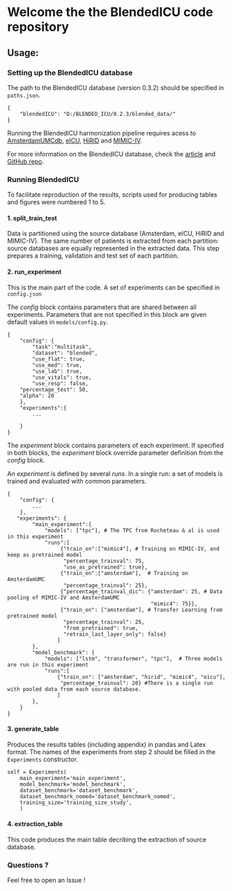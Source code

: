 # Welcome the the BlendedICU code repository


## Usage:


### Setting up the BlendedICU database

The path to the BlendedICU database (version 0.3.2) should be specified in `paths.json`.

```
{
    "blendedICU": "D:/BLENDED_ICU/0.2.3/blended_data/"
}
```

Running the BlendedICU harmonization pipeline requires acess to [AmsterdamUMCdb](https://doi.org/10.17026/dans-22u-f8vd),
[eICU](https://physionet.org/content/eicu-crd/),
[HiRID](https://physionet.org/content/hirid/1.1.1/) and
[MIMIC-IV](https://physionet.org/content/mimiciv/2.2/).

For more information on the BlendedICU database, check the [ article](https://www.sciencedirect.com/science/article/pii/S153204642300223X) 
and [GitHub repo](https://github.com/USM-CHU-FGuyon/BlendedICU).


### Running BlendedICU

To facilitate reproduction of the results, scripts used for producing tables and 
figures were numbered 1 to 5.

#### 1. split_train_test

Data is partitioned using the source database (Amsterdam, eICU, HiRID 
and MIMIC-IV).
The same number of patients is extracted from each partition: source databases
are equally represented in the extracted data. 
This step prepares a training, validation and test set of each partition.

#### 2. run_experiment

This is the main part of the code.
A set of experiments can be specified in `config.json` 

The _config_ block contains parameters that are shared between all experiments. 
Parameters that are not specified in this block are given default values in 
`models/config.py`.
```
{
    "config": {
        "task":"multitask",
        "dataset": "blended",
        "use_flat": true,
        "use_med": true,
	    "use_lab": true,
        "use_vitals": true,
        "use_resp": false,
	"percentage_test": 50,
	"alpha": 20
    },
    "experiments":{
        ...
        
    }
}

```

The _experiment_ block contains parameters of each experiment. If specified
in both blocks, the _experiment_ block override parameter definition from the
_config_ block.

An _experiment_ is defined by several _runs_.
In a single run: a set of models is trained and evaluated with common parameters.
```
{
    "config": {
        ...
    },
   "experiments": {
	    "main_experiment":{
	        "models": ["tpc"], # The TPC from Rocheteau & al is used in this experiment
	        "runs":[
	             {"train_on":["mimic4"], # Training on MIMIC-IV, and keep as pretrained model
	              "percentage_trainval": 75,
	              "use_as_pretrained": true},
	             {"train_on":["amsterdam"],  # Training on AmsterdamUMC
	              "percentage_trainval": 25},
	             {"percentage_trainval_dic": {"amsterdam": 25, # Data pooling of MIMIC-IV and AmsterdamUMC
					                          "mimic4": 75}},
	             {"train_on": ["amsterdam"], # Transfer Learning from pretrained model
	              "percentage_trainval": 25,
	              "from_pretrained": true,
	              "retrain_last_layer_only": false}
	            ]
	    },
        "model_benchmark": {
	        "models": ["lstm", "transformer", "tpc"],  # Three models are run in this experiment
	        "runs":[
	            {"train_on": ["amsterdam", "hirid", "mimic4", "eicu"],
                 "percentage_trainval": 20} #There is a single run with pooled data from each source database.
                ]
        },
    }
}

```

#### 3. generate_table

Produces the results tables (including appendix) in pandas and Latex format.
The names of the experiments from step 2 should be filled in the `Experiments`
constructor.

```
self = Experiments(
    main_experiment='main_experiment',
    model_benchmark='model_benchmark',
    dataset_benchmark='dataset_benchmark',
    dataset_benchmark_nomed='dataset_benchmark_nomed',
    training_size='training_size_study',
    )
```

#### 4. extraction_table

This code produces the main table decribing the extraction of source database.




### Questions ? 

Feel free to open an Issue !

